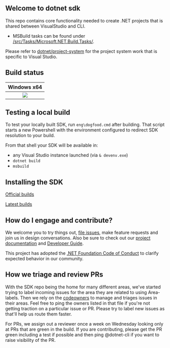 ## Welcome to dotnet sdk

This repo contains core functionality needed to create .NET projects that is shared between VisualStudio and CLI.

* MSBuild tasks can be found under [/src/Tasks/Microsoft.NET.Build.Tasks/](src/Tasks/Microsoft.NET.Build.Tasks).

Please refer to [dotnet/project-system](https://github.com/dotnet/project-system) for the project system work that is specific to Visual Studio.

## Build status

|Windows x64 |
|:------:|
|[![](https://dev.azure.com/dnceng/internal/_apis/build/status/dotnet/sdk/DotNet-Core-Sdk%203.0%20(Windows)%20(YAML)%20(Official))](https://dev.azure.com/dnceng/internal/_build?definitionId=140)|

## Testing a local build

To test your locally built SDK, run `eng\dogfood.cmd` after building. That script starts a new Powershell with the environment configured to redirect SDK resolution to your build.

From that shell your SDK will be available in:

- any Visual Studio instance launched (via `& devenv.exe`)
- `dotnet build`
- `msbuild`

## Installing the SDK
[Official builds](https://dotnet.microsoft.com/download/dotnet-core)

[Latest builds](https://github.com/dotnet/installer#installers-and-binaries)

## How do I engage and contribute?

We welcome you to try things out, [file issues](https://github.com/dotnet/sdk/issues), make feature requests and join us in design conversations. Also be sure to check out our [project documentation](documentation) and [Developer Guide](documentation/project-docs/developer-guide.md).

This project has adopted the [.NET Foundation Code of Conduct](https://dotnetfoundation.org/code-of-conduct) to clarify expected behavior in our community.

## How we triage and review PRs

With the SDK repo being the home for many different areas, we've started trying to label incoming issues for the area they are related to using Area- labels.  Then we rely on the [codeowners](https://github.com/dotnet/sdk/blob/main/CODEOWNERS) to manage and triages issues in their areas.  Feel free to ping the owners listed in that file if you're not getting traction on a particular issue or PR. Please try to label new issues as that'll help us route them faster.

For PRs, we assign out a reviewer once a week on Wednesday looking only at PRs that are green in the build.  If you are contributing, please get the PR green including a test if possible and then ping @dotnet-cli if you want to raise visibility of the PR.
